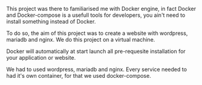 This project was there to familiarised me with Docker engine, in fact Docker and Docker-compose is a usefull tools for developers, you ain't need to install something instead of Docker. 

To do so, the aim of this project was to create a website with wordpress, mariadb and nginx. We do this project on a virtual machine.

Docker will automatically at start launch all pre-requesite installation for your application or website.

We had to used wordpress, mariadb and nginx. Every service needed to had it's own container, for that we used docker-compose.